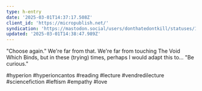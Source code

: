 ```yaml
---
type: h-entry
date: '2025-03-01T14:37:17.508Z'
client_id: 'https://micropublish.net/'
syndication: 'https://mastodon.social/users/donthatedontkill/statuses/114087684480321328'
updated: '2025-03-01T14:38:47.989Z'
---
```

"Choose again."
We're far from that. We're far from touching The Void Which Binds, but in these (trying) times, perhaps I would adapt this to...
"Be curious."

#hyperion #hyperioncantos #reading #lecture #vendredilecture #sciencefiction #leftism #empathy #love
